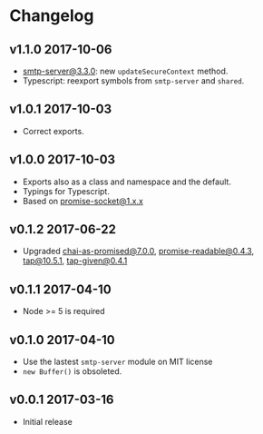 # Changelog

## v1.1.0 2017-10-06

  * smtp-server@3.3.0: new `updateSecureContext` method.
  * Typescript: reexport symbols from `smtp-server` and `shared`.

## v1.0.1 2017-10-03

  * Correct exports.

## v1.0.0 2017-10-03

  * Exports also as a class and namespace and the default.
  * Typings for Typescript.
  * Based on promise-socket@1.x.x

## v0.1.2 2017-06-22

  * Upgraded chai-as-promised@7.0.0, promise-readable@0.4.3, tap@10.5.1,
    tap-given@0.4.1

## v0.1.1 2017-04-10

  * Node >= 5 is required

## v0.1.0 2017-04-10

  * Use the lastest `smtp-server` module on MIT license
  * `new Buffer()` is obsoleted.

## v0.0.1 2017-03-16

  * Initial release
